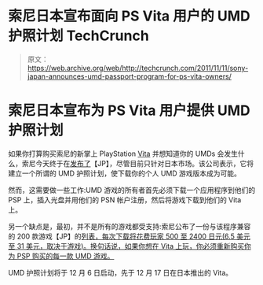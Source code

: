 # 索尼日本宣布面向 PS Vita 用户的 UMD 护照计划 TechCrunch

> 原文：<https://web.archive.org/web/http://techcrunch.com/2011/11/11/sony-japan-announces-umd-passport-program-for-ps-vita-owners/>

# 索尼日本宣布为 PS Vita 用户提供 UMD 护照计划

如果你打算购买索尼的新掌上 PlayStation [Vita](https://web.archive.org/web/20230203094036/https://techcrunch.com/tag/vita) 并想知道你的 UMDs 会发生什么，索尼今天终于在[发布了](https://web.archive.org/web/20230203094036/http://www.scei.co.jp/corporate/release/111111.html)【JP】，尽管目前只针对日本市场。该公司表示，它将建立一个所谓的 UMD 护照计划，使下载你的个人 UMD 游戏版本成为可能。

然而，这需要做一些工作:UMD 游戏的所有者首先必须下载一个应用程序到他们的 PSP 上，插入光盘并用他们的 PSN 帐户注册，然后将游戏下载到他们的 Vita 上。

另一个缺点是，最初，并不是所有的游戏都受支持:索尼公布了一份与该程序兼容的 200 款游戏【JP】的[列表，每次下载将花费玩家 500 至 2400 日元(6.5 美元至 31 美元，取决于游戏)。换句话说，如果你想在 Vita 上玩，你必须重新购买你为 PSP 购买的每一款 UMD 游戏。](https://web.archive.org/web/20230203094036/http://www.jp.playstation.com/psvita/compatibility/umd/title/)

UMD 护照计划将于 12 月 6 日启动，先于 12 月 17 日在日本推出的 Vita。